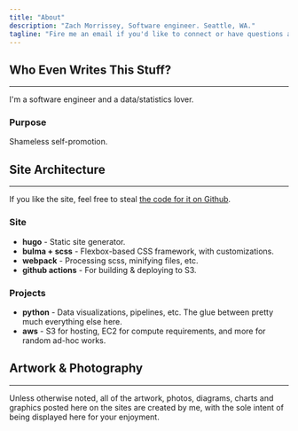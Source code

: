 ```yaml
---
title: "About"
description: "Zach Morrissey, Software engineer. Seattle, WA."
tagline: "Fire me an email if you'd like to connect or have questions about what you're looking at here. Photo courtesy of [Frank Greif](https://frankgreifphotography.com) as part of his [Best Friends series](https://www.frankgreifphotography.com/#/dogs/)."
---
```


## Who Even Writes This Stuff?
<hr class="hr-subtitle">

I'm a software engineer and a data/statistics lover.

### Purpose 

Shameless self-promotion.

## Site Architecture
<hr class="hr-subtitle">

If you like the site, feel free to steal [the code for it on Github](https://github.com/zmsy/zmsy.co).


### Site

- **hugo** - Static site generator.
- **bulma + scss** - Flexbox-based CSS framework, with customizations.
- **webpack** - Processing scss, minifying files, etc.
- **github actions** - For building & deploying to S3.

### Projects

- **python** - Data visualizations, pipelines, etc. The glue between pretty much everything else here.
- **aws** - S3 for hosting, EC2 for compute requirements, and more for random ad-hoc works.

## Artwork & Photography 
<hr class="hr-subtitle">

Unless otherwise noted, all of the artwork, photos, diagrams, charts and graphics posted here on the sites are created by me, with the sole intent of being displayed here for your enjoyment.
